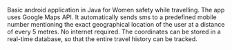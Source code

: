Basic android application in Java for Women safety while travelling. 
The app uses Google Maps API.
It automatically sends sms to a predefined mobile number mentioning the exact geographical location of the user at a distance of every 5 metres.
No internet required.
The coordinates can be stored in a real-time database, so that the entire travel history can be tracked.
